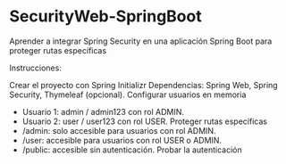 # SecurityWeb-SpringBoot
Aprender a integrar Spring Security en una aplicación Spring Boot para proteger rutas específicas

Instrucciones:

Crear el proyecto con Spring Initializr
Dependencias: Spring Web, Spring Security, Thymeleaf (opcional).
Configurar usuarios en memoria
  - Usuario 1: admin / admin123 con rol ADMIN.
  - Usuario 2: user / user123 con rol USER.
Proteger rutas específicas
  - /admin: solo accesible para usuarios con rol ADMIN.
  - /user: accesible para usuarios con rol USER o ADMIN.
  - /public: accesible sin autenticación.
Probar la autenticación
